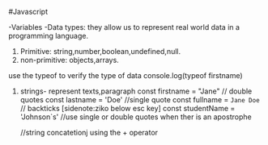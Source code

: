 #Javascript

-Variables
-Data types: they allow us to represent real world data in a programming language.

1. Primitive: string,number,boolean,undefined,null.
2. non-primitive: objects,arrays.

use the typeof to verify the type of data
console.log(typeof firstname)


1. strings- represent texts,paragraph
   const firstname = "Jane"      // double quotes
   const lastname  = 'Doe'      //single quote
   const fullname = `Jane Doe`  // backticks [sidenote:ziko below esc key]
   const studentName = 'Johnson`s' //use single or double quotes when ther is an apostrophe

   //string concatetionj using the + operator